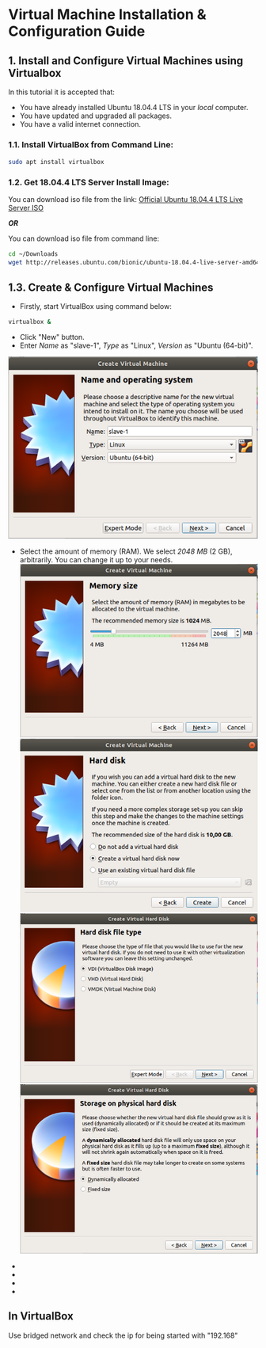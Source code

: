 # Virtual Machine Installation & Configuration Guide

## 1. Install and Configure Virtual Machines using Virtualbox

In this tutorial it is accepted that:
- You have already installed Ubuntu 18.04.4 LTS in your *local* computer.
- You have updated and upgraded all packages.
- You have a valid internet connection.

### 1.1. Install VirtualBox from Command Line:
```bash
sudo apt install virtualbox
```
### 1.2. Get 18.04.4 LTS Server Install Image:
You can download iso file from the link: [Official Ubuntu 18.04.4 LTS Live Server ISO](http://releases.ubuntu.com/bionic/ubuntu-18.04.4-live-server-amd64.iso)

***OR***

You can download iso file from command line:
```bash
cd ~/Downloads
wget http://releases.ubuntu.com/bionic/ubuntu-18.04.4-live-server-amd64.iso
```

## 1.3. Create & Configure Virtual Machines
- Firstly, start VirtualBox using command below:
```bash 
virtualbox &
```
- Click "New" button.
- Enter _Name_ as "slave-1", _Type_ as "Linux", _Version_ as "Ubuntu (64-bit)".

![VM-Screen-1](screenshots/1.png)
- Select the amount of memory (RAM). We select _2048 MB_ (2 GB), arbitrarily.  You can change it up to your needs.
![VM-Screen-1](screenshots/2.png)
![VM-Screen-1](screenshots/3.png)
![VM-Screen-1](screenshots/4.png)
![VM-Screen-1](screenshots/5.png)

- 
- 
- 
- 


## In VirtualBox
Use bridged network and check the ip for being started with "192.168"